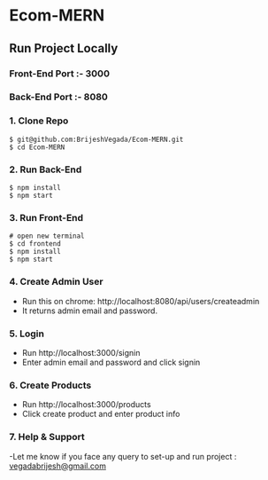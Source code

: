 # Ecom-MERN

## Run Project Locally

### Front-End Port :- 3000
### Back-End Port :- 8080

### 1. Clone Repo

```
$ git@github.com:BrijeshVegada/Ecom-MERN.git
$ cd Ecom-MERN
```

### 2. Run Back-End

```
$ npm install
$ npm start

```

### 3. Run Front-End

```
# open new terminal
$ cd frontend
$ npm install
$ npm start

```

### 4. Create Admin User

- Run this on chrome: http://localhost:8080/api/users/createadmin
- It returns admin email and password.

### 5. Login

- Run http://localhost:3000/signin
- Enter admin email and password and click signin


### 6. Create Products

- Run http://localhost:3000/products
- Click create product and enter product info

### 7. Help & Support

-Let me know if you face any query to set-up and run project : vegadabrijesh@gmail.com
